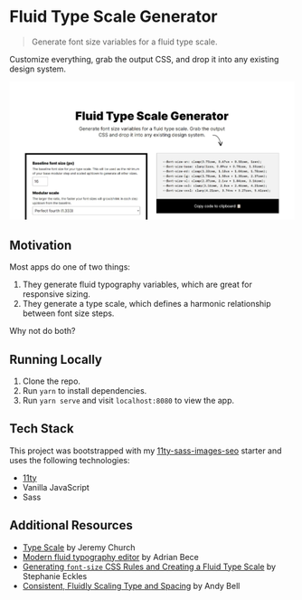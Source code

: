 # Fluid Type Scale Generator

> Generate font size variables for a fluid type scale.

Customize everything, grab the output CSS, and drop it into any existing design system.

![](./src/assets/images/thumbnail.png)

## Motivation

Most apps do one of two things:

1. They generate fluid typography variables, which are great for responsive sizing.
2. They generate a type scale, which defines a harmonic relationship between font size steps.

Why not do both?

## Running Locally

1. Clone the repo.
2. Run `yarn` to install dependencies.
3. Run `yarn serve` and visit `localhost:8080` to view the app.

## Tech Stack

This project was bootstrapped with my [11ty-sass-images-seo](https://github.com/AleksandrHovhannisyan/11ty-sass-images-seo) starter and uses the following technologies:

- [11ty](https://github.com/11ty/eleventy/)
- Vanilla JavaScript
- Sass

## Additional Resources

- [Type Scale](https://type-scale.com/) by Jeremy Church
- [Modern fluid typography editor](https://modern-fluid-typography.vercel.app/) by Adrian Bece
- [Generating `font-size` CSS Rules and Creating a Fluid Type Scale](https://moderncss.dev/generating-font-size-css-rules-and-creating-a-fluid-type-scale/) by Stephanie Eckles
- [Consistent, Fluidly Scaling Type and Spacing](https://css-tricks.com/consistent-fluidly-scaling-type-and-spacing/) by Andy Bell
